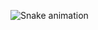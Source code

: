 ![Snake animation](https://github.com/walisongg/walisongg/blob/output/github-contribution-grid-snake.svg)
